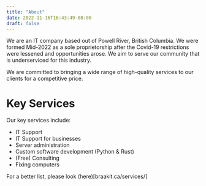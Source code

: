 ```yaml
---
title: "About"
date: 2022-11-16T16:43:49-08:00
draft: false
---
```


We are an IT company based out of Powell River, British Columbia. We were formed Mid-2022 as a sole proprietorship after the Covid-19 restrictions were lessened and
opportunities arose.
We aim to serve our community that is underserviced for this industry.

We are committed to bringing a wide range of high-quality services to our clients for a competitive price.

# Key Services
Our key services include:
- IT Support
- IT Support for businesses
- Server administration
- Custom software development (Python & Rust)
- (Free) Consulting
- Fixing computers

For a better list, please look (here)[braakit.ca/services/]
